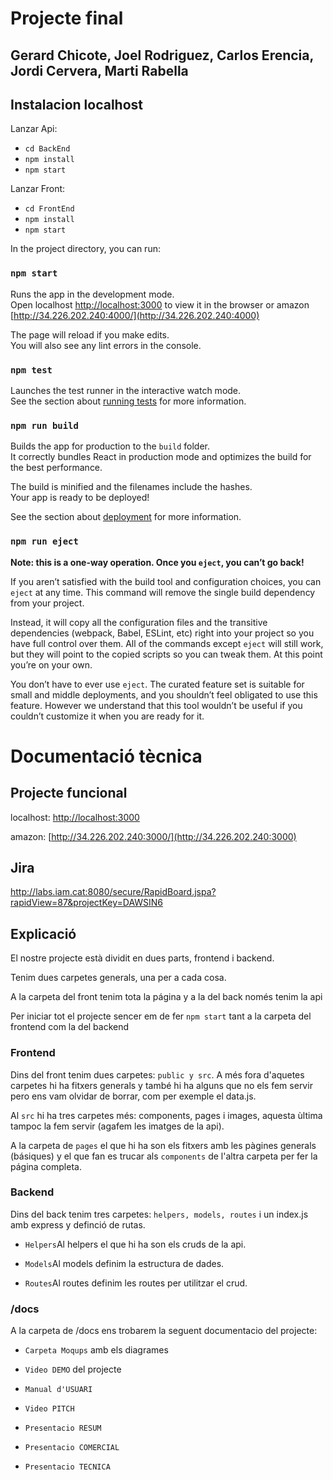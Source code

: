 # Projecte final

## Gerard Chicote, Joel Rodriguez, Carlos Erencia, Jordi Cervera, Marti Rabella

## Instalacion localhost
Lanzar Api:
* `cd BackEnd`
* `npm install`
* `npm start`

Lanzar Front:
* `cd FrontEnd`
* `npm install`
* `npm start`

In the project directory, you can run:

### `npm start`

Runs the app in the development mode.<br />
Open localhost [http://localhost:3000](http://localhost:3000) to view it in the browser or amazon [http://34.226.202.240:4000/](http://34.226.202.240:4000)

The page will reload if you make edits.<br />
You will also see any lint errors in the console.

### `npm test`

Launches the test runner in the interactive watch mode.<br />
See the section about [running tests](https://facebook.github.io/create-react-app/docs/running-tests) for more information.

### `npm run build`

Builds the app for production to the `build` folder.<br />
It correctly bundles React in production mode and optimizes the build for the best performance.

The build is minified and the filenames include the hashes.<br />
Your app is ready to be deployed!

See the section about [deployment](https://facebook.github.io/create-react-app/docs/deployment) for more information.

### `npm run eject`

**Note: this is a one-way operation. Once you `eject`, you can’t go back!**

If you aren’t satisfied with the build tool and configuration choices, you can `eject` at any time. This command will remove the single build dependency from your project.

Instead, it will copy all the configuration files and the transitive dependencies (webpack, Babel, ESLint, etc) right into your project so you have full control over them. All of the commands except `eject` will still work, but they will point to the copied scripts so you can tweak them. At this point you’re on your own.

You don’t have to ever use `eject`. The curated feature set is suitable for small and middle deployments, and you shouldn’t feel obligated to use this feature. However we understand that this tool wouldn’t be useful if you couldn’t customize it when you are ready for it.


# Documentació tècnica

## Projecte funcional

localhost: [http://localhost:3000](http://localhost:3000)

amazon: [http://34.226.202.240:3000/](http://34.226.202.240:3000)

## Jira

http://labs.iam.cat:8080/secure/RapidBoard.jspa?rapidView=87&projectKey=DAWSIN6

## Explicació

El nostre projecte està dividit en dues parts, frontend i backend.

Tenim dues carpetes generals, una per a cada cosa.

A la carpeta del front tenim tota la página y a la del back només tenim la api

Per iniciar tot el projecte sencer em de fer `npm start` tant a la carpeta del frontend com la del backend

### Frontend

Dins del front tenim dues carpetes: `public y src`. A més fora d'aquetes carpetes hi ha fitxers generals y també hi ha alguns que no els fem servir pero ens vam olvidar de borrar, com per exemple el data.js.

Al `src` hi ha tres carpetes més: components, pages i images, aquesta ùltima tampoc la fem servir (agafem les imatges de la api).

A la carpeta de `pages` el que hi ha son els fitxers amb les pàgines generals (básiques) y el que fan es trucar als `components` de l'altra carpeta per fer la página completa.

### Backend

Dins del back tenim tres carpetes: `helpers, models, routes` i un index.js amb express y definció de rutas.

* `Helpers`Al helpers el que hi ha son els cruds de la api.

* `Models`Al models definim la estructura de dades.

* `Routes`Al routes definim les routes per utilitzar el crud.

### /docs

A la carpeta de /docs ens trobarem la seguent documentacio del projecte: 

* `Carpeta Moqups` amb els diagrames

* `Video DEMO` del projecte

* `Manual d'USUARI`

* `Video PITCH`

* `Presentacio RESUM`

* `Presentacio COMERCIAL`

* `Presentacio TECNICA`
